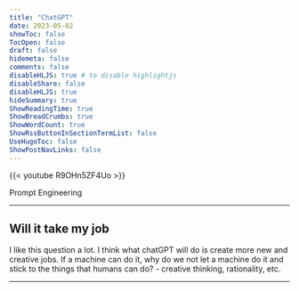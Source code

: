 ```yaml
---
title: "ChatGPT"
date: 2023-05-02
showToc: false
TocOpen: false
draft: false
hidemeta: false
comments: false
disableHLJS: true # to disable highlightjs
disableShare: false
disableHLJS: true
hideSummary: true
ShowReadingTime: true
ShowBreadCrumbs: true
ShowWordCount: true
ShowRssButtonInSectionTermList: false
UseHugoToc: false
ShowPostNavLinks: false
---
```





{{< youtube R9OHn5ZF4Uo >}}


Prompt Engineering 

---
## Will it take my job

I like this question a lot. I think what chatGPT will do is create more new and creative jobs. If a machine can do it, why do we not let a machine do it and stick to the things that humans can do? - creative thinking, rationality, etc. 


---
